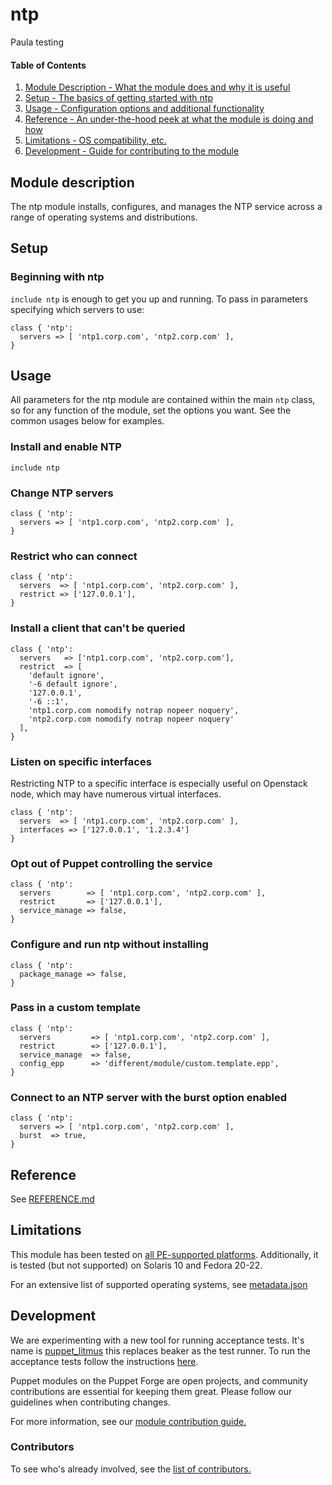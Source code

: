 # ntp
Paula testing
#### Table of Contents


1. [Module Description - What the module does and why it is useful](#module-description)
1. [Setup - The basics of getting started with ntp](#setup)
1. [Usage - Configuration options and additional functionality](#usage)
1. [Reference - An under-the-hood peek at what the module is doing and how](#reference)
1. [Limitations - OS compatibility, etc.](#limitations)
1. [Development - Guide for contributing to the module](#development)

<a id="module-description"></a>
## Module description

The ntp module installs, configures, and manages the NTP service across a range of operating systems and distributions.

<a id="setup"></a>
## Setup

### Beginning with ntp

`include ntp` is enough to get you up and running. To pass in parameters specifying which servers to use:

```puppet
class { 'ntp':
  servers => [ 'ntp1.corp.com', 'ntp2.corp.com' ],
}
```

<a id="usage"></a>
## Usage

All parameters for the ntp module are contained within the main `ntp` class, so for any function of the module, set the options you want. See the common usages below for examples.

### Install and enable NTP

```puppet
include ntp
```

### Change NTP servers

```puppet
class { 'ntp':
  servers => [ 'ntp1.corp.com', 'ntp2.corp.com' ],
}
```

### Restrict who can connect

```puppet
class { 'ntp':
  servers  => [ 'ntp1.corp.com', 'ntp2.corp.com' ],
  restrict => ['127.0.0.1'],
}
```

### Install a client that can't be queried

```puppet
class { 'ntp':
  servers   => ['ntp1.corp.com', 'ntp2.corp.com'],
  restrict  => [
    'default ignore',
    '-6 default ignore',
    '127.0.0.1',
    '-6 ::1',
    'ntp1.corp.com nomodify notrap nopeer noquery',
    'ntp2.corp.com nomodify notrap nopeer noquery'
  ],
}
```

### Listen on specific interfaces

Restricting NTP to a specific interface is especially useful on Openstack node, which may have numerous virtual interfaces.

```puppet
class { 'ntp':
  servers  => [ 'ntp1.corp.com', 'ntp2.corp.com' ],
  interfaces => ['127.0.0.1', '1.2.3.4']
}
```

### Opt out of Puppet controlling the service

```puppet
class { 'ntp':
  servers        => [ 'ntp1.corp.com', 'ntp2.corp.com' ],
  restrict       => ['127.0.0.1'],
  service_manage => false,
}
```

### Configure and run ntp without installing

```puppet
class { 'ntp':
  package_manage => false,
}
```

### Pass in a custom template

```puppet
class { 'ntp':
  servers         => [ 'ntp1.corp.com', 'ntp2.corp.com' ],
  restrict        => ['127.0.0.1'],
  service_manage  => false,
  config_epp      => 'different/module/custom.template.epp',
}
```

### Connect to an NTP server with the burst option enabled

```puppet
class { 'ntp':
  servers => [ 'ntp1.corp.com', 'ntp2.corp.com' ],
  burst  => true,
}
```

<a id="reference"></a>
## Reference

See [REFERENCE.md](https://github.com/puppetlabs/puppetlabs-ntp/blob/main/REFERENCE.md)

<a id="limitations"></a>
## Limitations

This module has been tested on [all PE-supported platforms](https://forge.puppetlabs.com/supported#compat-matrix). Additionally, it is tested (but not supported) on Solaris 10 and Fedora 20-22.

For an extensive list of supported operating systems, see [metadata.json](https://github.com/puppetlabs/puppetlabs-ntp/blob/main/metadata.json)

<a id="development"></a> 
## Development

We are experimenting with a new tool for running acceptance tests. It's name is [puppet_litmus](https://github.com/puppetlabs/puppet_litmus) this replaces beaker as the test runner. To run the acceptance tests follow the instructions [here](https://github.com/puppetlabs/puppet_litmus/wiki/Tutorial:-use-Litmus-to-execute-acceptance-tests-with-a-sample-module-(MoTD)#install-the-necessary-gems-for-the-module).

Puppet modules on the Puppet Forge are open projects, and community contributions are essential for keeping them great. Please follow our guidelines when contributing changes.

For more information, see our [module contribution guide.](https://puppet.com/docs/puppet/latest/contributing.html)

### Contributors

To see who's already involved, see the [list of contributors.](https://github.com/puppetlabs/puppetlabs-ntp/graphs/contributors)
